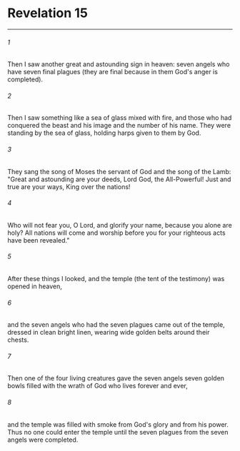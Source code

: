 # Revelation 15
***



###### 1 
Then I saw another great and astounding sign in heaven: seven angels who have seven final plagues (they are final because in them God's anger is completed). 

###### 2 
Then I saw something like a sea of glass mixed with fire, and those who had conquered the beast and his image and the number of his name. They were standing by the sea of glass, holding harps given to them by God. 

###### 3 
They sang the song of Moses the servant of God and the song of the Lamb: "Great and astounding are your deeds, Lord God, the All-Powerful! Just and true are your ways, King over the nations! 

###### 4 
Who will not fear you, O Lord, and glorify your name, because you alone are holy? All nations will come and worship before you for your righteous acts have been revealed." 

###### 5 
After these things I looked, and the temple (the tent of the testimony) was opened in heaven, 

###### 6 
and the seven angels who had the seven plagues came out of the temple, dressed in clean bright linen, wearing wide golden belts around their chests. 

###### 7 
Then one of the four living creatures gave the seven angels seven golden bowls filled with the wrath of God who lives forever and ever, 

###### 8 
and the temple was filled with smoke from God's glory and from his power. Thus no one could enter the temple until the seven plagues from the seven angels were completed.
